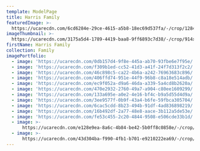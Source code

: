 ```yaml
---
template: ModelPage
title: Harris Family
featuredImage: >-
  https://ucarecdn.com/6cd6284e-29ce-4615-a5b8-18ec69d537fa/-/crop/1284x815/0,919/-/preview/
imageThumbnail: >-
  https://ucarecdn.com/3175a5d4-1789-4419-baa8-9ff6893c7d38/-/crop/914x1089/266,0/-/preview/
firstName: Harris Family
collection: Family
imagePortfolio:
  - image: 'https://ucarecdn.com/0db157d4-9f8e-445a-ab70-93fbe6e7f95e/'
  - image: 'https://ucarecdn.com/f309b1ed-cc52-41d3-a41f-24f7d313f2c2/'
  - image: 'https://ucarecdn.com/46c898c5-ca22-4b6a-a242-76963683c896/'
  - image: 'https://ucarecdn.com/406ffd74-951e-44f9-96b8-c8a18e514adb/'
  - image: 'https://ucarecdn.com/ec9f052a-d9a6-46da-a339-5a4cd8b2620a/'
  - image: 'https://ucarecdn.com/470e2932-2760-49a7-a904-c80ee1609299/'
  - image: 'https://ucarecdn.com/133a695e-a0e2-4e16-bf4c-b9a5d55d4d9a/'
  - image: 'https://ucarecdn.com/3ee9577f-0b9f-43a4-b6fe-59fbca305704/'
  - image: 'https://ucarecdn.com/6cac5cdd-8b23-494b-91df-4ad836898219/'
  - image: 'https://ucarecdn.com/16b492df-2a77-48e8-aace-3b112a5de53e/'
  - image: 'https://ucarecdn.com/fe53c455-2c20-4844-9508-e506cde33b1d/'
  - image: >-
      https://ucarecdn.com/e128e9ea-8a6c-4b84-be42-5b0ff8c0858e/-/crop/499x736/823,38/-/preview/
  - image: >-
      https://ucarecdn.com/43d304ba-f990-4fb1-b701-e9210222ea69/-/crop/323x431/141,494/-/preview/
---
```


